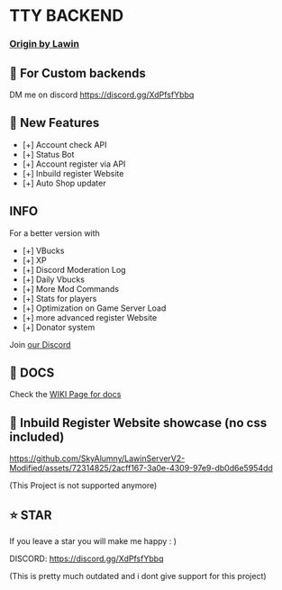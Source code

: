 # TTY BACKEND
###  [Origin by Lawin](https://github.com/Lawin0129/LawinServerV2)

## 💎 For Custom backends
DM me on discord https://discord.gg/XdPfsfYbbq

## 📂 New Features

- [+] Account check API
- [+] Status Bot
- [+] Account register via API
- [+] Inbuild register Website
- [+] Auto Shop updater

## INFO

For a better version with 

- [+] VBucks
- [+] XP
- [+] Discord Moderation Log
- [+] Daily Vbucks
- [+] More Mod Commands
- [+] Stats for players
- [+] Optimization on Game Server Load
- [+] more advanced register Website
- [+] Donator system

Join [our Discord](https://discord.gg/XdPfsfYbbq)

## 📄 DOCS
Check the [WIKI Page for docs](https://github.com/SkyAlumny/LawinServerV2-Modified/wiki)

## 🎥 Inbuild Register Website showcase (no css included)

https://github.com/SkyAlumny/LawinServerV2-Modified/assets/72314825/2acff167-3a0e-4309-97e9-db0d6e5954dd

(This Project is not supported anymore)

## ⭐️ STAR

If you leave a star you will make me happy : )

DISCORD: https://discord.gg/XdPfsfYbbq

(This is pretty much outdated and i dont give support for this project)
